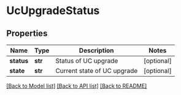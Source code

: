 # UcUpgradeStatus

## Properties
Name | Type | Description | Notes
------------ | ------------- | ------------- | -------------
**status** | **str** | Status of UC upgrade | [optional] 
**state** | **str** | Current state of UC upgrade | [optional] 

[[Back to Model list]](../README.md#documentation-for-models) [[Back to API list]](../README.md#documentation-for-api-endpoints) [[Back to README]](../README.md)

